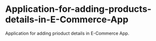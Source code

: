 # Application-for-adding-products-details-in-E-Commerce-App
Application for adding prioduct details in E-Commerce App.
